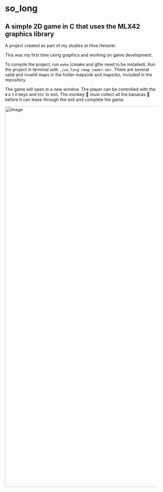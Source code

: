 # so_long
## A simple 2D game in C that uses the MLX42 graphics library

A project created as part of my studies at Hive Helsinki.

This was my first time using graphics and working on game development.

To compile the project, run `make` (cmake and glfw need to be installed). Run the project in terminal with `./so_long <map_name>.ber`. There are several valid and invalid maps in the folder maps/ok and maps/ko, included in the repository. 

The game will open in a new window. The player can be controlled with the `W` `A` `S` `D` keys and `ESC` to exit. The monkey &#128018; must collect all the bananas &#127820; before it can leave through the exit and complete the game.

<img width="1255" alt="image" src="https://github.com/lburkinshaw/so_long/assets/140051990/cdbf1218-3cf7-476a-a12b-3a8fa78d8413">
